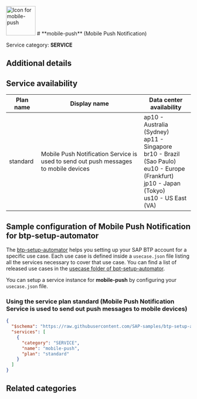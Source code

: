 <img src="data:;base64, None" alt="Icon for mobile-push" width="80px"/>
# **mobile-push** (Mobile Push Notification)

Service category: **SERVICE**

## Additional details


## Service availability

| Plan name | Display name | Data center availability  |
|------|----------------|---------------------------|
|  standard  |  Mobile Push Notification Service is used to send out push messages to mobile devices  | ap10 - Australia (Sydney)<br> ap11 - Singapore<br> br10 - Brazil (Sao Paulo)<br> eu10 - Europe (Frankfurt)<br> jp10 - Japan (Tokyo)<br> us10 - US East (VA)  |

## Sample configuration of **Mobile Push Notification** for btp-setup-automator

The [btp-setup-automator](https://github.com/SAP-samples/btp-setup-automator) helps you setting up your SAP BTP account for a specific use case. Each use case is defined inside a `usecase.json` file listing all the services necessary to cover that use case. You can find a list of released use cases in the [usecase folder of bpt-setup-automator](https://github.com/SAP-samples/btp-setup-automator/tree/main/usecases).

You can setup a service instance for **mobile-push** by configuring your `usecase.json` file.

### Using the service plan **standard** (Mobile Push Notification Service is used to send out push messages to mobile devices)

```json
{
  "$schema": "https://raw.githubusercontent.com/SAP-samples/btp-setup-automator/main/libs/btpsa-usecase.json",
  "services": [
    {
      "category": "SERVICE",
      "name": "mobile-push",
      "plan": "standard"
    }
  ]
}
```

## Related categories
